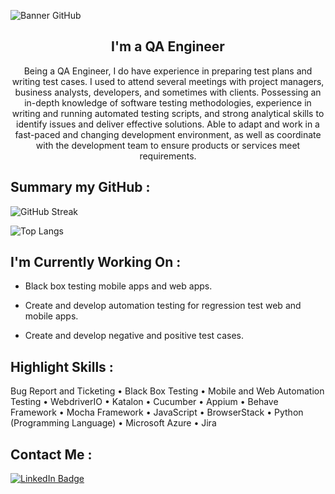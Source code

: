 ![Banner GitHub](https://user-images.githubusercontent.com/52105079/199041815-5bd841f2-3bc8-41ee-bb17-e5fd4dd6e549.png)

<h2 align="center">
I'm a QA Engineer
</h2> 

<p align="center">
Being a QA Engineer, I do have experience in preparing test plans and writing test cases. I used to attend several meetings with project managers, business analysts, developers, and sometimes with clients. Possessing an in-depth knowledge of software testing methodologies, experience in writing and running automated testing scripts, and strong analytical skills to identify issues and deliver effective solutions. Able to adapt and work in a fast-paced and changing development environment, as well as coordinate with the development team to ensure products or services meet requirements.
</p>

## Summary my GitHub :

![GitHub Streak](http://github-readme-streak-stats.herokuapp.com?user=nayaCodeStudio&theme=dark&background=000000)

![Top Langs](https://github-readme-stats.vercel.app/api/top-langs/?username=nayaCodeStudio&layout=compact&theme=dark&bg_color=000000)

## I'm Currently Working On :

- Black box testing mobile apps and web apps.

- Create and develop automation testing for regression test web and mobile apps.

- Create and develop negative and positive test cases.

## Highlight Skills :

Bug Report and Ticketing • Black Box Testing • Mobile and Web Automation Testing • WebdriverIO • Katalon • Cucumber • Appium • Behave Framework • Mocha Framework • JavaScript • BrowserStack • Python (Programming Language) • Microsoft Azure • Jira

## Contact Me :

<div id="badges">
  <a href="https://www.linkedin.com/in/nayanurwiyoga">
    <img src="https://img.shields.io/badge/LinkedIn-blue?style=for-the-badge&logo=linkedin&logoColor=white" alt="LinkedIn Badge"/>
  </a>
</div>
